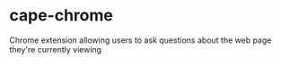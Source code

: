 # cape-chrome

Chrome extension allowing users to ask questions about the web page they're currently viewing
